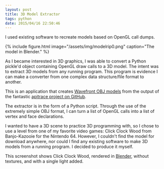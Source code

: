 ```yaml
---
layout: post
title: 3D Model Extractor
tags: python
date: 2015/04/16 22:50:46
---
```


I used existing software to recreate models based on OpenGL call dumps.

{% include figure.html
  image="/assets/img/modelrip0.png"
  caption="The model in Blender."
%}

<!--more-->

As I became interested in 3D graphics, I was able to convert a Python pickle'd object containing OpenGL draw calls to a 3D model. The intent was to extract 3D models from any running program. This program is evidence I can make a converter from one complex data structure/file format to another.

This is an application that creates [Wavefront OBJ models](http://en.wikipedia.org/wiki/Wavefront_.obj_file) from the output of the fantastic [apitrace project on GitHub](https://github.com/apitrace/apitrace/).

The extractor is in the form of a Python script. Through the use of the extremely simple OBJ format, I can turn a list of OpenGL calls into a list of vertex and face declarations.

I wanted to have a 3D scene to practice 3D programming with, so I chose to use a level from one of my favorite video games: Click Clock Wood from Banjo-Kazooie for the Nintendo 64. However, I couldn't find the model for download anywhere, nor could I find any existing software to make 3D models from a running program. I decided to produce it myself.

This screenshot shows Click Clock Wood, rendered in [Blender](http://www.blender.org/), without textures, and with a single light added.
